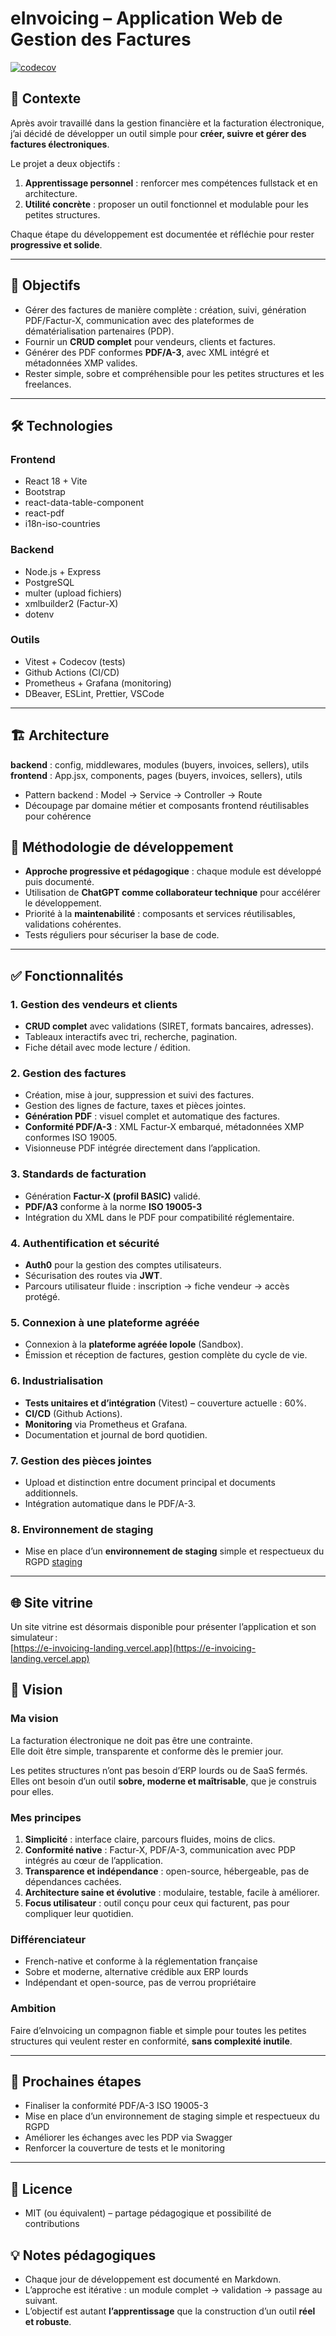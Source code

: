 # eInvoicing – Application Web de Gestion des Factures

[![codecov](https://codecov.io/gh/fbonnafous31/eInvoicing/branch/main/graph/badge.svg)](https://codecov.io/gh/fbonnafous31/eInvoicing)

## 📖 Contexte

Après avoir travaillé dans la gestion financière et la facturation électronique, j’ai décidé de développer un outil simple pour **créer, suivre et gérer des factures électroniques**.  

Le projet a deux objectifs :  
1. **Apprentissage personnel** : renforcer mes compétences fullstack et en architecture.  
2. **Utilité concrète** : proposer un outil fonctionnel et modulable pour les petites structures.  

Chaque étape du développement est documentée et réfléchie pour rester **progressive et solide**.

---

## 🎯 Objectifs

- Gérer des factures de manière complète : création, suivi, génération PDF/Factur-X, communication avec des plateformes de dématérialisation partenaires (PDP).  
- Fournir un **CRUD complet** pour vendeurs, clients et factures.  
- Générer des PDF conformes **PDF/A-3**, avec XML intégré et métadonnées XMP valides.  
- Rester simple, sobre et compréhensible pour les petites structures et les freelances.  

---

## 🛠 Technologies

### Frontend
- React 18 + Vite  
- Bootstrap  
- react-data-table-component  
- react-pdf  
- i18n-iso-countries  

### Backend
- Node.js + Express  
- PostgreSQL  
- multer (upload fichiers)  
- xmlbuilder2 (Factur-X)  
- dotenv  

### Outils
- Vitest + Codecov (tests)  
- Github Actions (CI/CD)  
- Prometheus + Grafana (monitoring)  
- DBeaver, ESLint, Prettier, VSCode  

---

## 🏗 Architecture

**backend** : config, middlewares, modules (buyers, invoices, sellers), utils  
**frontend** : App.jsx, components, pages (buyers, invoices, sellers), utils  

- Pattern backend : Model → Service → Controller → Route  
- Découpage par domaine métier et composants frontend réutilisables pour cohérence  

## 📌 Méthodologie de développement

- **Approche progressive et pédagogique** : chaque module est développé puis documenté.  
- Utilisation de **ChatGPT comme collaborateur technique** pour accélérer le développement.  
- Priorité à la **maintenabilité** : composants et services réutilisables, validations cohérentes.  
- Tests réguliers pour sécuriser la base de code.  
---

## ✅ Fonctionnalités

### 1. Gestion des vendeurs et clients
- **CRUD complet** avec validations (SIRET, formats bancaires, adresses).  
- Tableaux interactifs avec tri, recherche, pagination.  
- Fiche détail avec mode lecture / édition.  

### 2. Gestion des factures
- Création, mise à jour, suppression et suivi des factures.  
- Gestion des lignes de facture, taxes et pièces jointes.  
- **Génération PDF** : visuel complet et automatique des factures.  
- **Conformité PDF/A-3** : XML Factur-X embarqué, métadonnées XMP conformes ISO 19005.  
- Visionneuse PDF intégrée directement dans l’application.  

### 3. Standards de facturation
- Génération **Factur-X (profil BASIC)** validé.  
- **PDF/A3** conforme à la norme **ISO 19005-3**
- Intégration du XML dans le PDF pour compatibilité réglementaire.  

### 4. Authentification et sécurité
- **Auth0** pour la gestion des comptes utilisateurs.  
- Sécurisation des routes via **JWT**.  
- Parcours utilisateur fluide : inscription → fiche vendeur → accès protégé.  

### 5. Connexion à une plateforme agréée
- Connexion à la **plateforme agréée Iopole** (Sandbox).  
- Émission et réception de factures, gestion complète du cycle de vie.  

### 6. Industrialisation
- **Tests unitaires et d’intégration** (Vitest) – couverture actuelle : 60%.  
- **CI/CD** (Github Actions).  
- **Monitoring** via Prometheus et Grafana.  
- Documentation et journal de bord quotidien.  

### 7. Gestion des pièces jointes
- Upload et distinction entre document principal et documents additionnels.  
- Intégration automatique dans le PDF/A-3.  

### 8. Environnement de staging
- Mise en place d’un **environnement de staging** simple et respectueux du RGPD 
[staging](https://einvoicing-staging-frontend.onrender.com/)  

---

## 🌐 Site vitrine

Un site vitrine est désormais disponible pour présenter l’application et son simulateur :  
[https://e-invoicing-landing.vercel.app](https://e-invoicing-landing.vercel.app)

## 📜 Vision

### Ma vision
La facturation électronique ne doit pas être une contrainte.  
Elle doit être simple, transparente et conforme dès le premier jour.  

Les petites structures n’ont pas besoin d’ERP lourds ou de SaaS fermés.  
Elles ont besoin d’un outil **sobre, moderne et maîtrisable**, que je construis pour elles.

### Mes principes
1. **Simplicité** : interface claire, parcours fluides, moins de clics.  
2. **Conformité native** : Factur-X, PDF/A-3, communication avec PDP intégrés au cœur de l’application.  
3. **Transparence et indépendance** : open-source, hébergeable, pas de dépendances cachées.  
4. **Architecture saine et évolutive** : modulaire, testable, facile à améliorer.  
5. **Focus utilisateur** : outil conçu pour ceux qui facturent, pas pour compliquer leur quotidien.  

### Différenciateur
- French-native et conforme à la réglementation française  
- Sobre et moderne, alternative crédible aux ERP lourds  
- Indépendant et open-source, pas de verrou propriétaire  

### Ambition
Faire d’eInvoicing un compagnon fiable et simple pour toutes les petites structures qui veulent rester en conformité, **sans complexité inutile**.  

---

## 🚀 Prochaines étapes

- Finaliser la conformité PDF/A-3 ISO 19005-3  
- Mise en place d’un environnement de staging simple et respectueux du RGPD  
- Améliorer les échanges avec les PDP via Swagger  
- Renforcer la couverture de tests et le monitoring  

---

## 📄 Licence

- MIT (ou équivalent) – partage pédagogique et possibilité de contributions

## 💡 Notes pédagogiques

- Chaque jour de développement est documenté en Markdown.  
- L’approche est itérative : un module complet → validation → passage au suivant.  
- L’objectif est autant **l’apprentissage** que la construction d’un outil **réel et robuste**.  
